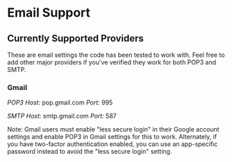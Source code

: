 # Email Support

## Currently Supported Providers

These are email settings the code has been tested to work with. Feel free to add other major providers if you've verified they work for both POP3 and SMTP.

### Gmail

_POP3 Host:_ pop.gmail.com _Port:_ 995

_SMTP Host:_ smtp.gmail.com _Port:_ 587

Note: Gmail users must enable "less secure login" in their Google account settings and enable POP3 in Gmail settings for this to work. Alternately, if you have two-factor authentication enabled, you can use an app-specific password instead to avoid the "less secure login" setting.